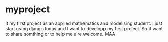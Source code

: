 # myproject
It my first project as an applied mathematics and modelising student. I just start using django today and  I want to developp my first project.
So if want to share somthing or to help me u re welcome.
MAA
